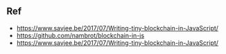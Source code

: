 ## Ref
* https://www.savjee.be/2017/07/Writing-tiny-blockchain-in-JavaScript/
* https://github.com/nambrot/blockchain-in-js
* https://www.savjee.be/2017/07/Writing-tiny-blockchain-in-JavaScript/